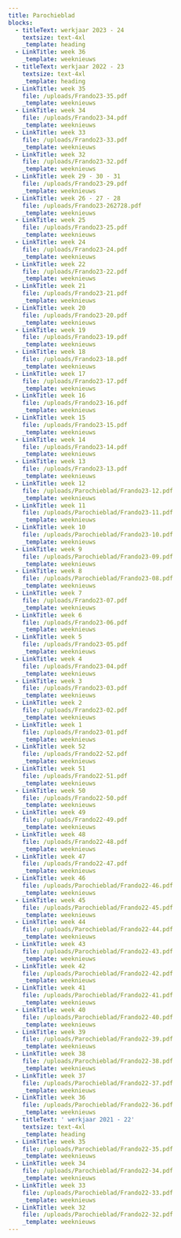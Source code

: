 ```yaml
---
title: Parochieblad
blocks:
  - titleText: werkjaar 2023 - 24
    textsize: text-4xl
    _template: heading
  - LinkTitle: week 36
    _template: weeknieuws
  - titleText: werkjaar 2022 - 23
    textsize: text-4xl
    _template: heading
  - LinkTitle: week 35
    file: /uploads/Frando23-35.pdf
    _template: weeknieuws
  - LinkTitle: week 34
    file: /uploads/Frando23-34.pdf
    _template: weeknieuws
  - LinkTitle: week 33
    file: /uploads/Frando23-33.pdf
    _template: weeknieuws
  - LinkTitle: week 32
    file: /uploads/Frando23-32.pdf
    _template: weeknieuws
  - LinkTitle: week 29 - 30 - 31
    file: /uploads/Frando23-29.pdf
    _template: weeknieuws
  - LinkTitle: week 26 - 27 - 28
    file: /uploads/Frando23-262728.pdf
    _template: weeknieuws
  - LinkTitle: week 25
    file: /uploads/Frando23-25.pdf
    _template: weeknieuws
  - LinkTitle: week 24
    file: /uploads/Frando23-24.pdf
    _template: weeknieuws
  - LinkTitle: week 22
    file: /uploads/Frando23-22.pdf
    _template: weeknieuws
  - LinkTitle: week 21
    file: /uploads/Frando23-21.pdf
    _template: weeknieuws
  - LinkTitle: week 20
    file: /uploads/Frando23-20.pdf
    _template: weeknieuws
  - LinkTitle: week 19
    file: /uploads/Frando23-19.pdf
    _template: weeknieuws
  - LinkTitle: week 18
    file: /uploads/Frando23-18.pdf
    _template: weeknieuws
  - LinkTitle: week 17
    file: /uploads/Frando23-17.pdf
    _template: weeknieuws
  - LinkTitle: week 16
    file: /uploads/Frando23-16.pdf
    _template: weeknieuws
  - LinkTitle: week 15
    file: /uploads/Frando23-15.pdf
    _template: weeknieuws
  - LinkTitle: week 14
    file: /uploads/Frando23-14.pdf
    _template: weeknieuws
  - LinkTitle: week 13
    file: /uploads/Frando23-13.pdf
    _template: weeknieuws
  - LinkTitle: week 12
    file: /uploads/Parochieblad/Frando23-12.pdf
    _template: weeknieuws
  - LinkTitle: week 11
    file: /uploads/Parochieblad/Frando23-11.pdf
    _template: weeknieuws
  - LinkTitle: week 10
    file: /uploads/Parochieblad/Frando23-10.pdf
    _template: weeknieuws
  - LinkTitle: week 9
    file: /uploads/Parochieblad/Frando23-09.pdf
    _template: weeknieuws
  - LinkTitle: week 8
    file: /uploads/Parochieblad/Frando23-08.pdf
    _template: weeknieuws
  - LinkTitle: week 7
    file: /uploads/Frando23-07.pdf
    _template: weeknieuws
  - LinkTitle: week 6
    file: /uploads/Frando23-06.pdf
    _template: weeknieuws
  - LinkTitle: week 5
    file: /uploads/Frando23-05.pdf
    _template: weeknieuws
  - LinkTitle: week 4
    file: /uploads/Frando23-04.pdf
    _template: weeknieuws
  - LinkTitle: week 3
    file: /uploads/Frando23-03.pdf
    _template: weeknieuws
  - LinkTitle: week 2
    file: /uploads/Frando23-02.pdf
    _template: weeknieuws
  - LinkTitle: week 1
    file: /uploads/Frando23-01.pdf
    _template: weeknieuws
  - LinkTitle: week 52
    file: /uploads/Frando22-52.pdf
    _template: weeknieuws
  - LinkTitle: week 51
    file: /uploads/Frando22-51.pdf
    _template: weeknieuws
  - LinkTitle: week 50
    file: /uploads/Frando22-50.pdf
    _template: weeknieuws
  - LinkTitle: week 49
    file: /uploads/Frando22-49.pdf
    _template: weeknieuws
  - LinkTitle: week 48
    file: /uploads/Frando22-48.pdf
    _template: weeknieuws
  - LinkTitle: week 47
    file: /uploads/Frando22-47.pdf
    _template: weeknieuws
  - LinkTitle: week 46
    file: /uploads/Parochieblad/Frando22-46.pdf
    _template: weeknieuws
  - LinkTitle: week 45
    file: /uploads/Parochieblad/Frando22-45.pdf
    _template: weeknieuws
  - LinkTitle: week 44
    file: /uploads/Parochieblad/Frando22-44.pdf
    _template: weeknieuws
  - LinkTitle: week 43
    file: /uploads/Parochieblad/Frando22-43.pdf
    _template: weeknieuws
  - LinkTitle: week 42
    file: /uploads/Parochieblad/Frando22-42.pdf
    _template: weeknieuws
  - LinkTitle: week 41
    file: /uploads/Parochieblad/Frando22-41.pdf
    _template: weeknieuws
  - LinkTitle: week 40
    file: /uploads/Parochieblad/Frando22-40.pdf
    _template: weeknieuws
  - LinkTitle: week 39
    file: /uploads/Parochieblad/Frando22-39.pdf
    _template: weeknieuws
  - LinkTitle: week 38
    file: /uploads/Parochieblad/Frando22-38.pdf
    _template: weeknieuws
  - LinkTitle: week 37
    file: /uploads/Parochieblad/Frando22-37.pdf
    _template: weeknieuws
  - LinkTitle: week 36
    file: /uploads/Parochieblad/Frando22-36.pdf
    _template: weeknieuws
  - titleText: ' werkjaar 2021 - 22'
    textsize: text-4xl
    _template: heading
  - LinkTitle: week 35
    file: /uploads/Parochieblad/Frando22-35.pdf
    _template: weeknieuws
  - LinkTitle: week 34
    file: /uploads/Parochieblad/Frando22-34.pdf
    _template: weeknieuws
  - LinkTitle: week 33
    file: /uploads/Parochieblad/Frando22-33.pdf
    _template: weeknieuws
  - LinkTitle: week 32
    file: /uploads/Parochieblad/Frando22-32.pdf
    _template: weeknieuws
---
```































































